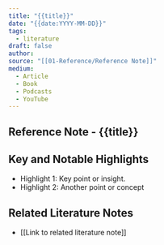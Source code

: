 ```yaml
---
title: "{{title}}"
date: "{{date:YYYY-MM-DD}}"
tags:
  - literature
draft: false
author:
source: "[[01-Reference/Reference Note]]"
medium:
  - Article
  - Book
  - Podcasts
  - YouTube
---
```


## Reference Note - {{title}}

## Key and Notable Highlights

- Highlight 1: Key point or insight.
- Highlight 2: Another point or concept

## Related Literature Notes

- \[\[Link to related literature note\]\]
